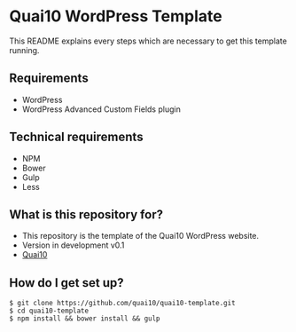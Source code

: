 # Quai10 WordPress Template #

This README explains every steps which are necessary to get this template running.

## Requirements ##
* WordPress
* WordPress Advanced Custom Fields plugin

## Technical requirements ##
* NPM
* Bower
* Gulp
* Less

## What is this repository for? ##

* This repository is the template of the Quai10 WordPress website.
* Version in development v0.1
* [Quai10](https://quai10.org)

## How do I get set up? ##

```
$ git clone https://github.com/quai10/quai10-template.git
$ cd quai10-template
$ npm install && bower install && gulp
```
